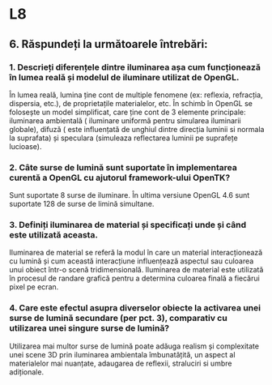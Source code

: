 # L8
## 6. **Răspundeți la următoarele întrebări:**

  ### 1. Descrieți diferențele dintre iluminarea așa cum funcționează în lumea reală și modelul de iluminare utilizat de OpenGL.
  
  În lumea reală, lumina ține cont de multiple fenomene (ex: reflexia, refracția, dispersia, etc.), de proprietațile materialelor, etc. În schimb în OpenGL se folosește un model simplificat, care ține cont de 3 elemente principale: iluminarea ambientală ( iluminare uniformă pentru simularea iluminarii globale), difuză ( este influențată de unghiul dintre direcția luminii si normala la suprafata) și speculara (simuleaza reflectarea luminii pe suprafețe lucioase).
      
  ### 2. Câte surse de lumină sunt suportate în implementarea curentă a OpenGL cu ajutorul framework-ului OpenTK?
  
  Sunt suportate 8 surse de iluminare. În ultima versiune OpenGL 4.6 sunt suportate 128 de surse de limină simultane.

  ### 3. Definiți iluminarea de material și specificați unde și când este utilizată aceasta.
  
  Iluminarea de material se referă la modul în care un material interacționează cu lumină și cum această interacțiune influențează aspectul sau culoarea unui obiect într-o scenă tridimensională. Iluminarea de material este utilizată în procesul de randare grafică pentru a determina culoarea finală a fiecărui pixel pe ecran.
      
  ### 4. Care este efectul asupra diverselor obiecte la activarea unei surse de lumină secundare (per pct. 3), comparativ cu utilizarea unei singure surse de lumină?
  
  Utilizarea mai multor surse de lumină poate adăuga realism și complexitate unei scene 3D prin iluminarea ambientala îmbunatățită, un aspect al materialelor mai nuanțate, adaugarea de reflexii, straluciri si umbre adiționale.
